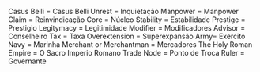 Casus Belli = Casus Belli
Unrest = Inquietação
Manpower = Manpower
Claim = Reinvindicação
Core = Núcleo
Stability = Estabilidade
Prestige = Prestigio
Legitymacy = Legitimidade
Modifier = Modificadores
Advisor = Conselheiro
Tax = Taxa
Overextension = Superexpansão
Army= Exercito
Navy = Marinha
Merchant or Merchantman = Mercadores
The Holy Roman Empire = O Sacro Imperio Romano
Trade Node = Ponto de Troca
Ruler = Governante
